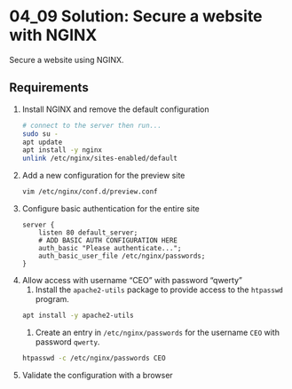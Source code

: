 # 04_09 Solution: Secure a website with NGINX

Secure a website using NGINX.

## Requirements

1. Install NGINX and remove the default configuration
    ```BASH
    # connect to the server then run...
    sudo su -
    apt update
    apt install -y nginx
    unlink /etc/nginx/sites-enabled/default
    ```
1. Add a new configuration for the preview site
    ```BASH
    vim /etc/nginx/conf.d/preview.conf
    ```
1. Configure basic authentication for the entire site
    ```NGINX
    server {
        listen 80 default_server;
        # ADD BASIC AUTH CONFIGURATION HERE
        auth_basic "Please authenticate...";
        auth_basic_user_file /etc/nginx/passwords;
    }
    ```
1. Allow  access with username “CEO” with password “qwerty”
    1. Install the `apache2-utils` package to provide access to the `htpasswd` program.
    ```BASH
    apt install -y apache2-utils
    ```
    1. Create an entry in `/etc/nginx/passwords` for the username `CEO` with password `qwerty`.
    ```BASH
    htpasswd -c /etc/nginx/passwords CEO
    ```
1. Validate the configuration with a browser
